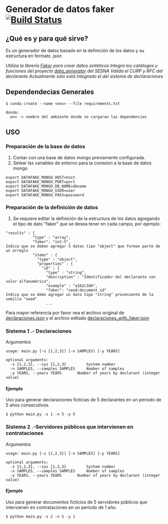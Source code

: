 # Generador de datos faker [![Build Status](https://travis-ci.org/PDNMX/data_faker.svg?branch=master)](https://travis-ci.org/PDNMX/data_faker)


## ¿Qué es y para qué sirve?
Es un generador de datos basado en la definición de los datos y su estructura en formato .json

*Utiliza la librería [Faker] para crear datos sintéticos*
*Integra los catálogos y funciones del proyecto [data_generator] del SESNA*
*Valida el CURP y RFC del declarante*
*Actualmente sólo está integrado el del sistema de declaraciones*

## Dependendecias Generales
```
$ conda create --name <env> --file requirements.txt

donde:
  env -> nombre del ambiente donde se cargaran las dependencias
```


## USO
### Preparación de la base de datos
1. Contar con una base de datos mongo previamente configurada.
2. Setear las variables de entorno para la conexion a la base de datos mongo
```
export DATAFAKE_MONGO_HOST=host
export DATAFAKE_MONGO_PORT=port
export DATAFAKE_MONGO_DB_NAME=dbname
export DATAFAKE_MONGO_USER=user
export DATAFAKE_MONGO_PASS=password
```
### Preparación de la definición de datos
1. Se requiere editar la definición de la estructura de los datos agregando el tipo de dato "faker" que se desea tener en cada campo, por ejemplo:

```
"results" : {
            "type" : "array",
            "faker": "int:5",                                                           Indica que se deben agregar 5 datos tipo "object" que forman parte de un arreglo
            "items" : {
              "type" : "object",
              "properties" : {
                "id" : {
                  "type" : "string",
                  "description" : "Identificador del declarante con valor alfanumérico",
                  "example" : "a1b2c3d4",
                  "faker": "seed:document_id"                                          Indica que se debe agregar un dato tipo "string" proveniente de la semilla "seed"  
                  ...
```
Para mayor referencia por favor vea el archivo original de [declaraciones.json] y el archivo editado [declaraciones_with_faker.json]


### Sistema 1 .- Declaraciones

Argumentos
```
usage: main.py [-s {1,2,3}] [-n SAMPLES] [-y YEARS]

optional arguments:
  -s {1,2,3}, --sys {1,2,3}         System number
  -n SAMPLES, --samples SAMPLES     Number of samples
  -y YEARS, --years YEARS       Number of years by declarant (integer value)
```
#### Ejemplo

Uso para generar declaraciones ficticias de 5 declarantes en un periodo de 5 años consecutivos.
```
$ python main.py -s 1 -n 5 -y 5

```

### Sistema 2 .-Servidores públicos que intervienen en contrataciones

Argumentos
```
usage: main.py [-s {1,2,3}] [-n SAMPLES] [-y YEARS]

optional arguments:
  -s {1,2,3}, --sys {1,2,3}         System number
  -n SAMPLES, --samples SAMPLES     Number of samples
  -y YEARS, --years YEARS       Number of years by declarant (integer value)
```
#### Ejemplo

Uso para generar documentos ficticios de 5 servidores públicos que intervienen en contrataciones en un periodo de 1 año.
```
$ python main.py -s 2 -n 5 -y 1

```


[//]: # (These are reference links used in the body of this note and get stripped out when the markdown processor does its job. There is no need to format nicely because it shouldn't be seen.)


   [Faker]: <https://github.com/joke2k/faker/>
   [data_generator]: <https://github.com/PDNMX/data_generator>
   [declaraciones.json]: <https://github.com/PDNMX/data_faker/blob/master/oas/declaraciones.json>
   [declaraciones_with_faker.json]: <https://github.com/PDNMX/data_faker/blob/master/oas/declaraciones_with_faker.json>
   